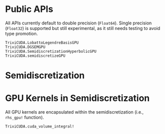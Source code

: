 # Public APIs

All APIs currently default to double precision (`Float64`). Single precision (`Float32`) is supported but still experimental, as it still needs testing to avoid type promotion. 

```@docs
TrixiCUDA.LobattoLegendreBasisGPU
TrixiCUDA.DGSEMGPU
TrixiCUDA.SemidiscretizationHyperbolicGPU
TrixiCUDA.semidiscretizeGPU
```

# Semidiscretization


# GPU Kernels in Semidiscretization

All GPU kernels are encapsulated within the semidiscretization (i.e., `rhs_gpu!` function).

```@docs
TrixiCUDA.cuda_volume_integral!
```